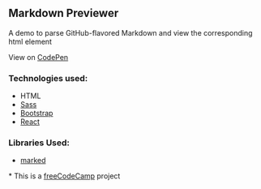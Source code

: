## Markdown Previewer

A demo to parse GitHub-flavored Markdown and view the corresponding html element

View on [CodePen](http://codepen.io/emiliogozo/pen/BzEXBV)

### Technologies used:
- HTML
- [Sass](http://sass-lang.com/)
- [Bootstrap](http://getbootstrap.com/)
- [React](https://facebook.github.io/react/)

### Libraries Used:
- [marked](https://github.com/chjj/marked)

\* This is a [freeCodeCamp](https://www.freecodecamp.com/emiliogozo) project